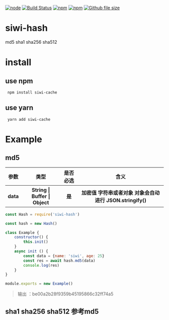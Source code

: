 
[![node](https://img.shields.io/node/v/siwi-hash.svg)](https://www.npmjs.com/package/siwi-hash)
[![Build Status](https://travis-ci.org/siwilizhao/siwi-hash.svg?branch=master)](https://travis-ci.org/siwilizhao/siwi-hash)
[![npm](https://img.shields.io/npm/v/siwi-hash.svg)](https://www.npmjs.com/package/siwi-hash)
[![npm](https://img.shields.io/npm/dt/siwi-hash.svg)](https://www.npmjs.com/package/siwi-hash)
[![Github file size](https://img.shields.io/github/size/siwilizhao/siwi-hash/lib/hash.js.svg)](https://github.com/siwilizhao/siwi-hash/lib/hash.js)
# siwi-hash
md5 sha1 sha256 sha512

# install

## use npm 

` npm install siwi-cache`

## use yarn

` yarn add siwi-cache`

# Example

## md5

<table>
    <tr>
        <th>参数</th>
        <th>类型</th>
        <th>是否必选</th>
        <th>含义</th>
    </tr>
    <tr>
        <th>data</th>
        <th>String | Buffer | Object</th>
        <th>是</th>
        <th>加密值 字符串或者对象 对象会自动进行 JSON.stringify() </th>
    </tr>
</table>

```js
const Hash = require('siwi-hash')

const hash = new Hash()

class Example {
    constructor() {
        this.init()
    }
    async init () {
        const data = {name: 'siwi', age: 25}
        const res = await hash.md5(data)
        console.log(res)
    }
}

module.exports = new Example()
```

> 输出 ：be00a2b28f9359b45195866c32ff74a5

## sha1 sha256 sha512 参考md5


